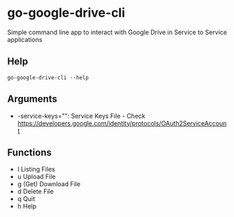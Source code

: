 # go-google-drive-cli

Simple command line app to interact with Google Drive in Service to Service applications

## Help
```
go-google-drive-cli --help
```

## Arguments
*  -service-keys="": Service Keys File - Check https://developers.google.com/identity/protocols/OAuth2ServiceAccount

## Functions
* l	 Listing Files
* u	 Upload File
* g	 (Get) Download File
* d	 Delete File
* q	 Quit
* h	 Help